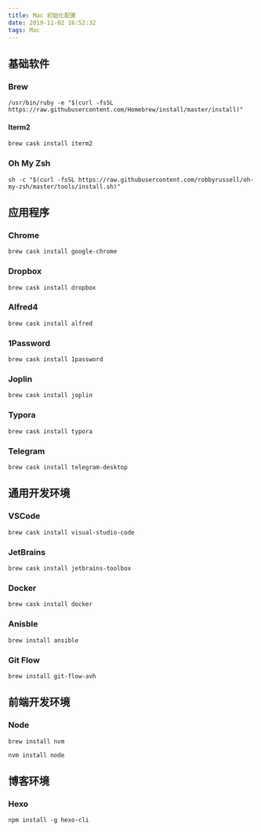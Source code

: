 ```yaml
---
title: Mac 初始化配置
date: 2019-11-02 16:52:32
tags: Mac
---
```


## 基础软件

### Brew

```
/usr/bin/ruby -e "$(curl -fsSL https://raw.githubusercontent.com/Homebrew/install/master/install)"
```

#### Iterm2

```
brew cask install iterm2
```

### Oh My Zsh

```
sh -c "$(curl -fsSL https://raw.githubusercontent.com/robbyrussell/oh-my-zsh/master/tools/install.sh)"
```

## 应用程序

### Chrome

```
brew cask install google-chrome
```

### Dropbox

```
brew cask install dropbox
```

### Alfred4

```
brew cask install alfred
```

### 1Password

```
brew cask install 1password
```

### Joplin

```
brew cask install joplin
```

### Typora

```
brew cask install typora
```

### Telegram

```
brew cask install telegram-desktop
```



## 通用开发环境

### VSCode

```
brew cask install visual-studio-code
```

### JetBrains

```
brew cask install jetbrains-toolbox
```

### Docker

```
brew cask install docker
```

### Anisble

```
brew install ansible
```

### Git Flow

```
brew install git-flow-avh
```

## 前端开发环境

### Node

```
brew install nvm

nvm install node
```

## 博客环境

### Hexo

```
npm install -g hexo-cli
```

